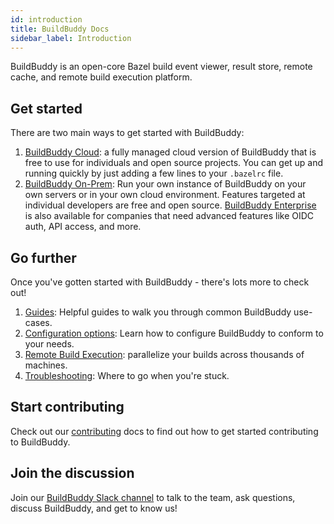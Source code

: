 ```yaml
---
id: introduction
title: BuildBuddy Docs
sidebar_label: Introduction
---
```


BuildBuddy is an open-core Bazel build event viewer, result store, remote cache, and remote build execution platform.

## Get started

There are two main ways to get started with BuildBuddy:

1. [BuildBuddy Cloud](cloud.md): a fully managed cloud version of BuildBuddy that is free to use for individuals and open source projects. You can get up and running quickly by just adding a few lines to your `.bazelrc` file.
1. [BuildBuddy On-Prem](on-prem.md): Run your own instance of BuildBuddy on your own servers or in your own cloud environment. Features targeted at individual developers are free and open source. [BuildBuddy Enterprise](enterprise.md) is also available for companies that need advanced features like OIDC auth, API access, and more.

## Go further

Once you've gotten started with BuildBuddy - there's lots more to check out!

1. [Guides](guides.md): Helpful guides to walk you through common BuildBuddy use-cases.
1. [Configuration options](config.md): Learn how to configure BuildBuddy to conform to your needs.
1. [Remote Build Execution](remote-build-execution.md): parallelize your builds across thousands of machines.
1. [Troubleshooting](troubleshooting.md): Where to go when you're stuck.

## Start contributing

Check out our [contributing](contributing.md) docs to find out how to get started contributing to BuildBuddy.

## Join the discussion

Join our [BuildBuddy Slack channel](https://slack.buildbuddy.io) to talk to the team, ask questions, discuss BuildBuddy, and get to know us!
